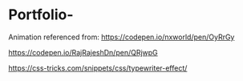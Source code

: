 # Portfolio-
Animation referenced from:
https://codepen.io/nxworld/pen/OyRrGy

https://codepen.io/RajRajeshDn/pen/QRjwpG

https://css-tricks.com/snippets/css/typewriter-effect/


